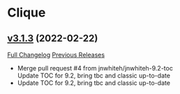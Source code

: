 # Clique

## [v3.1.3](https://github.com/jnwhiteh/Clique/tree/v3.1.3) (2022-02-22)
[Full Changelog](https://github.com/jnwhiteh/Clique/compare/v3.1.2...v3.1.3) [Previous Releases](https://github.com/jnwhiteh/Clique/releases)

- Merge pull request #4 from jnwhiteh/jnwhiteh-9.2-toc  
    Update TOC for 9.2, bring tbc and classic up-to-date  
- Update TOC for 9.2, bring tbc and classic up-to-date  